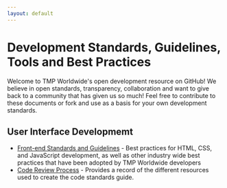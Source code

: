 ```yaml
---
layout: default
---
```


# Development Standards, Guidelines, Tools and Best Practices

Welcome to TMP Worldwide's open development resource on GitHub! We believe in open standards, transparency, collaboration and want to give back to a community that has given us so much! Feel free to contribute to these documents or fork and use as a basis for your own development standards.

## User Interface Developmemt

* [Front-end Standards and Guidelines](uid/code-standards/) - Best practices for HTML, CSS, and JavaScript development, as well as other industry wide best practices that have been adopted by TMP Worldwide developers
* [Code Review Process](uid/code-review/) - Provides a record of the different resources used to create the code standards guide.